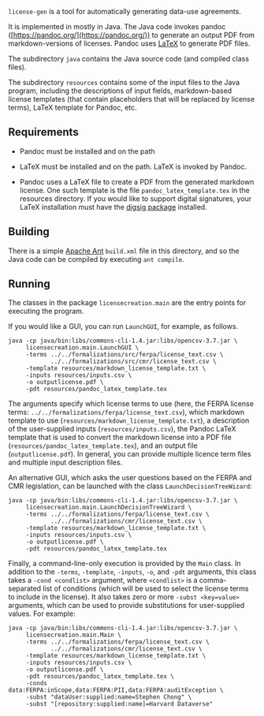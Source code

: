 `license-gen` is a tool for automatically generating data-use agreements.

It is implemented in mostly in Java. The Java code invokes pandoc ([https://pandoc.org/](https://pandoc.org/)) to generate an output PDF from markdown-versions of licenses. Pandoc uses [LaTeX](https://www.latex-project.org/) to generate PDF files.

The subdirectory `java` contains the Java source code (and compiled class files).

The subdirectory `resources` contains some of the input files to the Java program, including the descriptions of input fields, markdown-based license templates (that contain placeholders that will be replaced by license terms), LaTeX template for Pandoc, etc.


## Requirements

- Pandoc must be installed and on the path

- LaTeX must be installed and on the path. LaTeX is invoked by Pandoc.

- Pandoc uses a LaTeX file to create a PDF from the generated markdown license. One such template is the file `pandoc_latex_template.tex` in the resources directory. If you would like to support digital signatures, your LaTeX installation must have the [digsig package](http://home.htp-tel.de/lottermose2/tex/dist/digsig.sty) installed.

## Building

There is a simple [Apache Ant](https://ant.apache.org/) `build.xml` file in this directory, and so the Java code can be compiled by executing `ant compile`.
	
## Running
 
The classes in the package `licensecreation.main` are the entry points for executing the program.
 
If you would like a GUI, you can run `LaunchGUI`, for example, as follows.

```
java -cp java/bin:libs/commons-cli-1.4.jar:libs/opencsv-3.7.jar \
     licensecreation.main.LaunchGUI \
     -terms ../../formalizations/src/ferpa/license_text.csv \
            ../../formalizations/src/cmr/license_text.csv \
     -template resources/markdown_license_template.txt \
     -inputs resources/inputs.csv \
     -o outputlicense.pdf \
     -pdt resources/pandoc_latex_template.tex
```

The arguments specify which license terms to use (here, the FERPA license terms: `../../formalizations/ferpa/license_text.csv`), which markdown template to use (`resources/markdown_license_template.txt`), a description of the user-supplied inputs (`resources/inputs.csv`), the Pandoc LaTeX template that is used to convert the markdown license into a PDF file (`resources/pandoc_latex_template.tex`), and an output file (`outputlicense.pdf`). In general, you can provide multiple licence term files and multiple input description files.

An alternative GUI, which asks the user questions based on the FERPA and CMR legislation, can be launched with the class `LaunchDecisionTreeWizard`:

```
java -cp java/bin:libs/commons-cli-1.4.jar:libs/opencsv-3.7.jar \
     licensecreation.main.LaunchDecisionTreeWizard \
     -terms ../../formalizations/ferpa/license_text.csv \
            ../../formalizations/cmr/license_text.csv \
     -template resources/markdown_license_template.txt \
     -inputs resources/inputs.csv \
     -o outputlicense.pdf \
     -pdt resources/pandoc_latex_template.tex
```

Finally, a command-line-only execution is provided by the `Main` class. In addition to the `-terms`, `-template`, `-inputs`, `-o`, and `-pdt` arguments, this class takes a `-cond <condlist>` argument, where `<condlist>` is a comma-separated list of conditions (which will be used to select the license terms to include in the license). It also takes zero or more `-subst <key=value>` arguments, which can be used to provide substitutions for user-supplied values. For example:

```
java -cp java/bin:libs/commons-cli-1.4.jar:libs/opencsv-3.7.jar \
     licensecreation.main.Main \
     -terms ../../formalizations/ferpa/license_text.csv \
            ../../formalizations/cmr/license_text.csv \
     -template resources/markdown_license_template.txt \
     -inputs resources/inputs.csv \
     -o outputlicense.pdf \
     -pdt resources/pandoc_latex_template.tex \
	 -conds data:FERPA:inScope,data:FERPA:PII,data:FERPA:auditException \
	 -subst "dataUser:supplied:name=Stephen Chong" \
	 -subst "[repository:supplied:name]=Harvard Dataverse"
```

	
